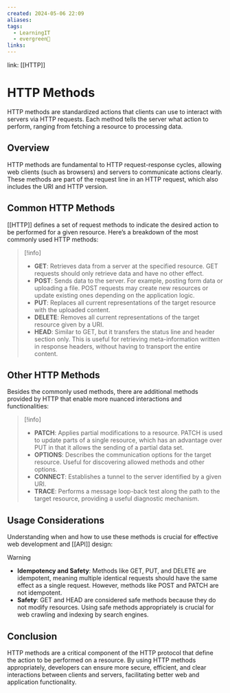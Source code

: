 ```yaml
---
created: 2024-05-06 22:09
aliases: 
tags:
  - LearningIT
  - evergreen🌳
links:
---
```


link: [[HTTP]]

# HTTP Methods

HTTP methods are standardized actions that clients can use to interact with servers via HTTP requests. Each method tells the server what action to perform, ranging from fetching a resource to processing data.

## Overview

HTTP methods are fundamental to HTTP request-response cycles, allowing web clients (such as browsers) and servers to communicate actions clearly. These methods are part of the request line in an HTTP request, which also includes the URI and HTTP version.

## Common HTTP Methods

[[HTTP]] defines a set of request methods to indicate the desired action to be performed for a given resource. Here’s a breakdown of the most commonly used HTTP methods:

> [!info] 
> - **GET**: Retrieves data from a server at the specified resource. GET requests should only retrieve data and have no other effect.
> - **POST**: Sends data to the server. For example, posting form data or uploading a file. POST requests may create new resources or update existing ones depending on the application logic.
> - **PUT**: Replaces all current representations of the target resource with the uploaded content.
> - **DELETE**: Removes all current representations of the target resource given by a URI.
> - **HEAD**: Similar to GET, but it transfers the status line and header section only. This is useful for retrieving meta-information written in response headers, without having to transport the entire content.

## Other HTTP Methods

Besides the commonly used methods, there are additional methods provided by HTTP that enable more nuanced interactions and functionalities:

> [!info] 
> - **PATCH**: Applies partial modifications to a resource. PATCH is used to update parts of a single resource, which has an advantage over PUT in that it allows the sending of a partial data set.
> - **OPTIONS**: Describes the communication options for the target resource. Useful for discovering allowed methods and other options.
> - **CONNECT**: Establishes a tunnel to the server identified by a given URI.
> - **TRACE**: Performs a message loop-back test along the path to the target resource, providing a useful diagnostic mechanism.

## Usage Considerations

Understanding when and how to use these methods is crucial for effective web development and [[API]] design:

> [!warning] 
> - **Idempotency and Safety**: Methods like GET, PUT, and DELETE are idempotent, meaning multiple identical requests should have the same effect as a single request. However, methods like POST and PATCH are not idempotent.
> - **Safety**: GET and HEAD are considered safe methods because they do not modify resources. Using safe methods appropriately is crucial for web crawling and indexing by search engines.

## Conclusion

HTTP methods are a critical component of the HTTP protocol that define the action to be performed on a resource. By using HTTP methods appropriately, developers can ensure more secure, efficient, and clear interactions between clients and servers, facilitating better web and application functionality.
